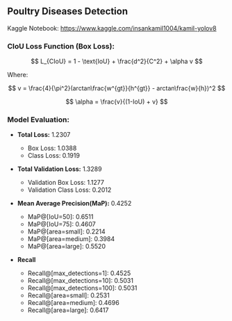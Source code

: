 ## Poultry Diseases Detection

Kaggle Notebook: https://www.kaggle.com/insankamil1004/kamil-yolov8

### CIoU Loss Function (Box Loss):

$$ L_{CIoU} = 1 - \text{IoU} + \frac{d^2}{C^2} + \alpha v $$

Where:

$$ v = \frac{4}{\pi^2}(arctan\frac{w^{gt}}{h^{gt}} - arctan\frac{w}{h})^2 $$

$$ \alpha = \frac{v}{(1-IoU) + v} $$

### Model Evaluation:

- **Total Loss:** 1.2307
  - Box Loss: 1.0388
  - Class Loss: 0.1919

- **Total Validation Loss:** 1.3289
  - Validation Box Loss: 1.1277
  - Validation Class Loss: 0.2012

- **Mean Average Precision(MaP):** 0.4252
  - MaP@[IoU=50]: 0.6511
  - MaP@[IoU=75]: 0.4607
  - MaP@[area=small]: 0.2214
  - MaP@[area=medium]: 0.3984
  - MaP@[area=large]: 0.5520

- **Recall**
  - Recall@[max_detections=1]: 0.4525
  - Recall@[max_detections=10]: 0.5031
  - Recall@[max_detections=100]: 0.5031
  - Recall@[area=small]: 0.2531
  - Recall@[area=medium]: 0.4696
  - Recall@[area=large]: 0.6417
